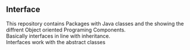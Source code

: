 ## Interface
This repository contains
Packages with Java classes and the showing the diffrent Object oriented Programing Components.<br />
Basically interfaces in line with inheritance. <br>
Interfaces work with the abstract classes
